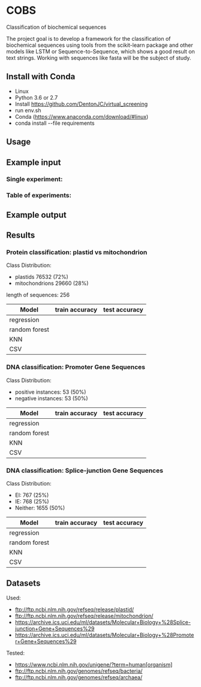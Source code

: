 # COBS
Classification of biochemical sequences

The project goal is to develop a framework for the classification of biochemical sequences using tools from the scikit-learn package and other models like LSTM or Sequence-to-Sequence, which shows a good result on text strings. Working with sequences like fasta will be the subject of study.

## Install with Conda
- Linux
- Python 3.6 or 2.7
- Install https://github.com/DentonJC/virtual_screening
- run env.sh
- Conda (https://www.anaconda.com/download/#linux)
- conda install --file requirements

## Usage


## Example input
### Single experiment:
### Table of experiments:

## Example output

## Results
### Protein classification: plastid vs mitochondrion
Class Distribution:
- plastids 76532 (72%)
- mitochondrions 29660 (28%)

length of sequences: 256

Model | train accuracy | test accuracy
--- | --- | ---
regression  | |
random forest | |
KNN | |
CSV | |

### DNA classification: Promoter Gene Sequences
Class Distribution:
- positive instances: 53 (50%)
- negative instances: 53 (50%)

Model | train accuracy | test accuracy
--- | --- | ---
regression  | |
random forest | |
KNN | |
CSV | |

### DNA classification: Splice-junction Gene Sequences
Class Distribution:
- EI:       767  (25%)
- IE:       768  (25%)
- Neither: 1655  (50%)

Model | train accuracy | test accuracy
--- | --- | ---
regression  | |
random forest | |
KNN | |
CSV | |

## Datasets
Used:
  - ftp://ftp.ncbi.nlm.nih.gov/refseq/release/plastid/
  - ftp://ftp.ncbi.nlm.nih.gov/refseq/release/mitochondrion/
  - https://archive.ics.uci.edu/ml/datasets/Molecular+Biology+%28Splice-junction+Gene+Sequences%29
  - https://archive.ics.uci.edu/ml/datasets/Molecular+Biology+%28Promoter+Gene+Sequences%29

Tested:
  - https://www.ncbi.nlm.nih.gov/unigene/?term=human[organism]
  - ftp://ftp.ncbi.nlm.nih.gov/genomes/refseq/bacteria/
  - ftp://ftp.ncbi.nlm.nih.gov/genomes/refseq/archaea/
